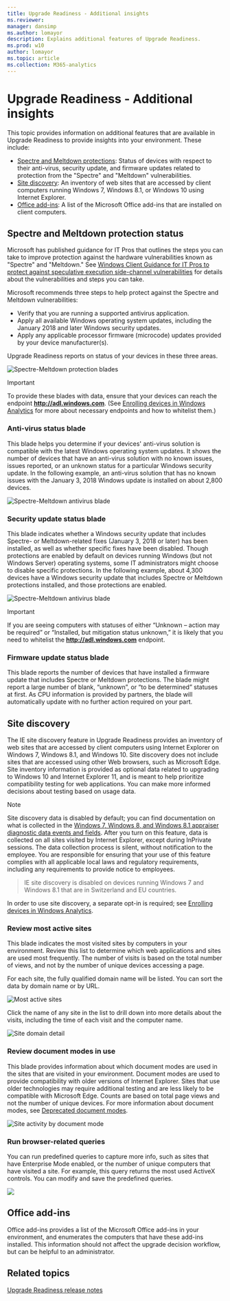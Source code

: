 ```yaml
---
title: Upgrade Readiness - Additional insights
ms.reviewer: 
manager: dansimp
ms.author: lomayor
description: Explains additional features of Upgrade Readiness.
ms.prod: w10
author: lomayor
ms.topic: article
ms.collection: M365-analytics
---
```


# Upgrade Readiness - Additional insights

This topic provides information on additional features that are available in Upgrade Readiness to provide insights into your environment. These include:

- [Spectre and Meltdown protections](#spectre-and-meltdown-protection-status): Status of devices with respect to their anti-virus, security update, and firmware updates related to protection from the "Spectre" and "Meltdown" vulnerabilities.
- [Site discovery](#site-discovery): An inventory of web sites that are accessed by client computers running Windows 7, Windows 8.1, or Windows 10 using Internet Explorer.
- [Office add-ins](#office-add-ins): A list of the Microsoft Office add-ins that are installed on client computers.

## Spectre and Meltdown protection status
Microsoft has published guidance for IT Pros that outlines the steps you can take to improve protection against the hardware vulnerabilities known as "Spectre" and "Meltdown." See [Windows Client Guidance for IT Pros to protect against speculative execution side-channel vulnerabilities](https://go.microsoft.com/fwlink/?linkid=867468) for details about the vulnerabilities and steps you can take.
 
Microsoft recommends three steps to help protect against the Spectre and Meltdown vulnerabilities:
- Verify that you are running a supported antivirus application.
- Apply all available Windows operating system updates, including the January 2018 and later Windows security updates.
- Apply any applicable processor firmware (microcode) updates provided by your device manufacturer(s).
 
Upgrade Readiness reports on status of your devices in these three areas.

![Spectre-Meltdown protection blades](../images/spectre-meltdown-prod-closeup.png)

>[!IMPORTANT]
>To provide these blades with data, ensure that your devices can reach the endpoint **http://adl.windows.com**. (See [Enrolling devices in Windows Analytics](https://docs.microsoft.com/windows/deployment/update/windows-analytics-get-started) for more about necessary endpoints and how to whitelist them.)

### Anti-virus status blade
This blade helps you determine if your devices' anti-virus solution is compatible with the latest Windows operating system updates. It shows the number of devices that have an anti-virus solution with no known issues, issues reported, or an unknown status for a particular Windows security update. In the following example, an anti-virus solution that has no known issues with the January 3, 2018 Windows update is installed on about 2,800 devices.

![Spectre-Meltdown antivirus blade](../images/AV-status-by-computer.png)

### Security update status blade
This blade indicates whether a Windows security update that includes Spectre- or Meltdown-related fixes (January 3, 2018 or later) has been installed, as well as whether specific fixes have been disabled. Though protections are enabled by default on devices running Windows (but not Windows Server) operating systems, some IT administrators might choose to disable specific protections. In the following example, about 4,300 devices have a Windows security update that includes Spectre or Meltdown protections installed, and those protections are enabled.

![Spectre-Meltdown antivirus blade](../images/win-security-update-status-by-computer.png)

>[!IMPORTANT]
>If you are seeing computers with statuses of either “Unknown – action may be required” or “Installed, but mitigation status unknown,” it is likely that you need to whitelist the **http://adl.windows.com** endpoint.

### Firmware update status blade
This blade reports the number of devices that have installed a firmware update that includes Spectre or Meltdown protections. The blade might report a large number of blank, “unknown”, or “to be determined” statuses at first. As CPU information is provided by partners, the blade will automatically update with no further action required on your part.




## Site discovery

The IE site discovery feature in Upgrade Readiness provides an inventory of web sites that are accessed by client computers using Internet Explorer on Windows 7, Windows 8.1, and Windows 10. Site discovery does not include sites that are accessed using other Web browsers, such as Microsoft Edge. Site inventory information is provided as optional data related to upgrading to Windows 10 and Internet Explorer 11, and is meant to help prioritize compatibility testing for web applications. You can make more informed decisions about testing based on usage data.

> [!NOTE] 
> Site discovery data is disabled by default; you can find documentation on what is collected in the [Windows 7, Windows 8, and Windows 8.1 appraiser diagnostic data events and fields](https://go.microsoft.com/fwlink/?LinkID=822965). After you turn on this feature, data is collected on all sites visited by Internet Explorer, except during InPrivate sessions. The data collection process is silent, without notification to the employee. You are responsible for ensuring that your use of this feature complies with all applicable local laws and regulatory requirements, including any requirements to provide notice to employees.

>IE site discovery is disabled on devices running Windows 7 and Windows 8.1 that are in Switzerland and EU countries.

In order to use site discovery, a separate opt-in is required; see [Enrolling devices in Windows Analytics](https://docs.microsoft.com/windows/deployment/update/windows-analytics-get-started).

### Review most active sites

This blade indicates the most visited sites by computers in your environment. Review this list to determine which web applications and sites are used most frequently. The number of visits is based on the total number of views, and not by the number of unique devices accessing a page.

For each site, the fully qualified domain name will be listed. You can sort the data by domain name or by URL. 

![Most active sites](../images/upgrade-analytics-most-active-sites.png) 

Click the name of any site in the list to drill down into more details about the visits, including the time of each visit and the computer name. 

![Site domain detail](../images/upgrade-analytics-site-domain-detail.png)

### Review document modes in use 

This blade provides information about which document modes are used in the sites that are visited in your environment. Document modes are used to provide compatibility with older versions of Internet Explorer. Sites that use older technologies may require additional testing and are less likely to be compatible with Microsoft Edge. Counts are based on total page views and not the number of unique devices. For more information about document modes, see [Deprecated document modes](https://technet.microsoft.com/itpro/internet-explorer/ie11-deploy-guide/deprecated-document-modes).

![Site activity by document mode](../images/upgrade-analytics-site-activity-by-doc-mode.png)

### Run browser-related queries 

You can run predefined queries to capture more info, such as sites that have Enterprise Mode enabled, or the number of unique computers that have visited a site. For example, this query returns the most used ActiveX controls. You can modify and save the predefined queries. 

![](../images/upgrade-analytics-query-activex-name.png)

## Office add-ins

Office add-ins provides a list of the Microsoft Office add-ins in your environment, and enumerates the computers that have these add-ins installed.  This information should not affect the upgrade decision workflow, but can be helpful to an administrator.

## Related topics

[Upgrade Readiness release notes](upgrade-readiness-release-notes.md)
